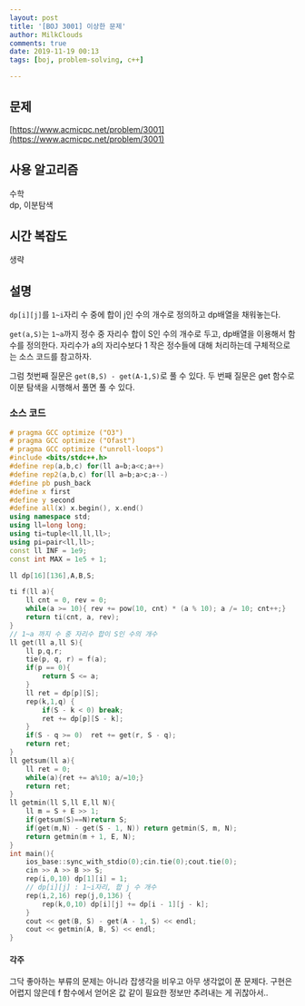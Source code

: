 ```yaml
---
layout: post
title: '[BOJ 3001] 이상한 문제'
author: MilkClouds
comments: true
date: 2019-11-19 00:13
tags: [boj, problem-solving, c++]

---
```

 

## 문제
[https://www.acmicpc.net/problem/3001](https://www.acmicpc.net/problem/3001)  


## 사용 알고리즘  
수학  
dp, 이분탐색   


## 시간 복잡도  
생략   

## 설명  
`dp[i][j]`를 `1~i`자리 수 중에 합이 j인 수의 개수로 정의하고 dp배열을 채워놓는다.  

`get(a,S)`는 `1~a`까지 정수 중 자리수 합이 S인 수의 개수로 두고, dp배열을 이용해서 함수를 정의한다. 자리수가 a의 자리수보다 1 작은 정수들에 대해 처리하는데 구체적으로는 소스 코드를 참고하자.  

그럼 첫번째 질문은 `get(B,S) - get(A-1,S)`로 풀 수 있다. 두 번째 질문은 get 함수로 이분 탐색을 시행해서 풀면 풀 수 있다.  




### 소스 코드  
```cpp
# pragma GCC optimize ("O3")
# pragma GCC optimize ("Ofast")
# pragma GCC optimize ("unroll-loops")
#include <bits/stdc++.h>
#define rep(a,b,c) for(ll a=b;a<c;a++)
#define rep2(a,b,c) for(ll a=b;a>c;a--)
#define pb push_back
#define x first
#define y second
#define all(x) x.begin(), x.end()
using namespace std;
using ll=long long;
using ti=tuple<ll,ll,ll>;
using pi=pair<ll,ll>;
const ll INF = 1e9;
const int MAX = 1e5 + 1;

ll dp[16][136],A,B,S;

ti f(ll a){
	ll cnt = 0, rev = 0;
	while(a >= 10){ rev += pow(10, cnt) * (a % 10); a /= 10; cnt++;}
	return ti(cnt, a, rev);
}
// 1~a 까지 수 중 자리수 합이 S인 수의 개수
ll get(ll a,ll S){
	ll p,q,r;
	tie(p, q, r) = f(a);
	if(p == 0){
		return S <= a;
	}
	ll ret = dp[p][S];
	rep(k,1,q) {
		if(S - k < 0) break;
		ret += dp[p][S - k];
	}
	if(S - q >= 0)	ret += get(r, S - q);
	return ret;
}
ll getsum(ll a){
	ll ret = 0;
	while(a){ret += a%10; a/=10;}
	return ret;
}
ll getmin(ll S,ll E,ll N){
	ll m = S + E >> 1;
	if(getsum(S)==N)return S;
	if(get(m,N) - get(S - 1, N)) return getmin(S, m, N);
	return getmin(m + 1, E, N);
}
int main(){
	ios_base::sync_with_stdio(0);cin.tie(0);cout.tie(0);
	cin >> A >> B >> S;
	rep(i,0,10) dp[1][i] = 1;
	// dp[i][j] : 1~i자리, 합 j 수 개수
	rep(i,2,16) rep(j,0,136) {
		rep(k,0,10) dp[i][j] += dp[i - 1][j - k];
	}
	cout << get(B, S) - get(A - 1, S) << endl;
	cout << getmin(A, B, S) << endl;
}

```


#### 각주  
그닥 좋아하는 부류의 문제는 아니라 잡생각을 비우고 아무 생각없이 푼 문제다. 구현은 어렵지 않은데 f 함수에서 얻어온 값 같이 필요한 정보만 추려내는 게 귀찮아서..
